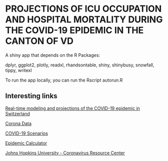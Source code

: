 # PROJECTIONS OF ICU OCCUPATION AND HOSPITAL MORTALITY DURING THE COVID-19 EPIDEMIC IN THE CANTON OF VD


A shiny app that depends on the R Packages: 

dplyr, ggplot2, plotly, readxl, rhandsontable, shiny, shinybusy, snowfall, tippy, writexl 

To run the app locally, you can run the Rscript autorun.R

## Interesting links

[Real-time modeling and projections of the COVID-19 epidemic in Switzerland](https://ispmbern.github.io/covid-19/swiss-epidemic-model/)

[Corona Data](https://www.corona-data.ch/)

[COVID-19 Scenarios](https://covid19-scenarios.org/)

[Epidemic Calculator](http://gabgoh.github.io/COVID/index.html)

[Johns Hopkins University - Coronavirus Resource Center](https://coronavirus.jhu.edu/map.html)
